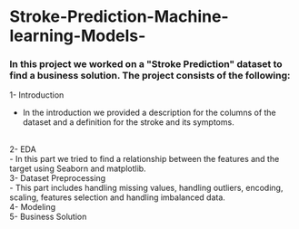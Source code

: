 # Stroke-Prediction-Machine-learning-Models-
### In this project we worked on a "Stroke Prediction" dataset to find a business solution. The project consists of the following:
1- Introduction 
<br/>
- In the introduction we provided a description for the columns of the dataset and a definition for the stroke and its symptoms.
<br/>
2- EDA
<br/>
- In this part we tried to find a relationship between the features and the target using Seaborn and matplotlib.
<br/>
3- Dataset Preprocessing
<br/>
- This part includes handling missing values, handling outliers, encoding, scaling, features selection and handling imbalanced data.
<br/>
4- Modeling 
<br/>
5- Business Solution
